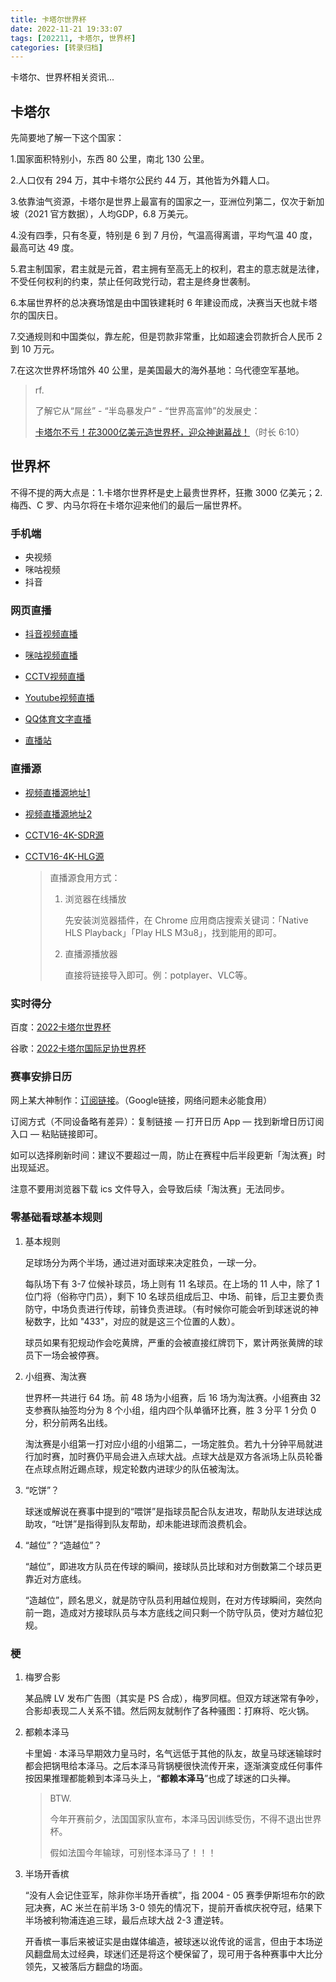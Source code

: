 ```yaml
---
title: 卡塔尔世界杯
date: 2022-11-21 19:33:07
tags: [202211, 卡塔尔, 世界杯]
categories: [转录归档]
---
```


卡塔尔、世界杯相关资讯...

<!-- more -->

## 卡塔尔

先简要地了解一下这个国家：

1.国家面积特别小，东西 80 公里，南北 130 公里。

2.人口仅有 294 万，其中卡塔尔公民约 44 万，其他皆为外籍人口。

3.依靠油气资源，卡塔尔是世界上最富有的国家之一，亚洲位列第二，仅次于新加坡（2021 官方数据），人均GDP，6.8 万美元。

4.没有四季，只有冬夏，特别是 6 到 7 月份，气温高得离谱，平均气温 40 度，最高可达 49 度。

5.君主制国家，君主就是元首，君主拥有至高无上的权利，君主的意志就是法律，不受任何权利的约束，禁止任何政党行动，君主是终身世袭制。

6.本届世界杯的总决赛场馆是由中国铁建耗时 6 年建设而成，决赛当天也就卡塔尔的国庆日。

7.交通规则和中国类似，靠左舵，但是罚款非常重，比如超速会罚款折合人民币 2 到 10 万元。

7.在这次世界杯场馆外 40 公里，是美国最大的海外基地：乌代德空军基地。

> rf.
>
> 了解它从“屌丝” - “半岛暴发户” - “世界高富帅”的发展史：
>
> [卡塔尔不亏！花3000亿美元造世界杯，迎众神谢幕战！](https://finance.sina.com.cn/china/2022-11-20/doc-imqqsmrp6912342.shtml?tg_rhash=c396da0be90594)（时长 6:10）

## 世界杯

不得不提的两大点是：1.卡塔尔世界杯是史上最贵世界杯，狂撒 3000 亿美元；2.梅西、C 罗、内马尔将在卡塔尔迎来他们的最后一届世界杯。

### 手机端

- 央视频
- 咪咕视频
- 抖音

### 网页直播

- [抖音视频直播](https://live.douyin.com/fifaworldcup/7081590255274606628)

- [咪咕视频直播](https://www.miguvideo.com/mgs/website/prd/detail.html?cid=713599117)

- [CCTV视频直播](https://tv.cctv.com/live/cctv5/)

- [Youtube视频直播](https://www.youtube.com/watch?v=jDNRKNNN_r0)

- [QQ体育文字直播](https://kbs.sports.qq.com/#4)

- [直播站](https://www.zhiboz.com/)

### 直播源

- [视频直播源地址1](https://raw.githubusercontent.com/YueChan/IPTV/main/IPTV.m3u)

- [视频直播源地址2](http://117.169.124.149:8080/live/HD-4000k-1080P-cctv16/1.m3u8)

- [CCTV16-4K-SDR源](http://111.20.105.192:6610/000000001000/5000000008000023254/index.m3u8?channel-id=bestzb&Contentid=5000000008000023254&livemode=1&stbId=3)

- [CCTV16-4K-HLG源](http://27.36.62.163:9090/live/4010.m3u8)

  > 直播源食用方式：
  >
  > 1. 浏览器在线播放
  >
  >    先安装浏览器插件，在 Chrome 应用商店搜索关键词：「Native HLS Playback」「Play HLS M3u8」，找到能用的即可。
  >
  > 2. 直播源播放器
  >
  >    直接将链接导入即可。例：potplayer、VLC等。

### 实时得分

百度：[2022卡塔尔世界杯](https://tiyu.baidu.com/match/世界杯/tab/排名/childTab/teamRank/from/baidu_aladdin)   

谷歌：[2022卡塔尔国际足协世界杯](https://www.google.com/search?q=世界杯实时得分&sxsrf=ALiCzsa7RO-IhsXjyQIoYuQqRik46Jfa5Q%3A1668946992447&source=hp&ei=MBx6Y7KiGMmphwP4sJ_wDA&iflsig=AJiK0e8AAAAAY3oqQHadHwTgLalYn1NYcwHyjP8qiRUC&ved=0ahUKEwiy-oWF4Lz7AhXJ1GEKHXjYB84Q4dUDCAk&uact=5&oq=世界杯实时得分&gs_lcp=Cgdnd3Mtd2l6EAMyBwgAEB4QogQyBQgAEKIEMgUIABCiBDIFCAAQogQyBQgAEKIEOgQIIxAnOgUIABCABDoLCC4QgAQQxwEQ0QM6BQguEIAEOgcIABCABBAMUABY9iZg9yloAHAAeACAAacCiAHrH5IBBjAuMTkuNJgBAKABAQ&sclient=gws-wiz#sie=lg;/m/0fp_8fm;2;/m/030q7;mt;fp;1;;;)

### 赛事安排日历

网上某大神制作：[订阅链接](https://calendar.google.com/calendar/ical/6523d8b79644ac76276871d4dbc595b0fae5076dcd166ef87b09817f45a71d3a%40group.calendar.google.com/public/basic.ics)。（Google链接，网络问题未必能食用）

订阅方式（不同设备略有差异）：复制链接 — 打开日历 App — 找到新增日历订阅入口 — 粘贴链接即可。

如可以选择刷新时间：建议不要超过一周，防止在赛程中后半段更新「淘汰赛」时出现延迟。

注意不要用浏览器下载 ics 文件导入，会导致后续「淘汰赛」无法同步。

### 零基础看球基本规则

1. 基本规则

   足球场分为两个半场，通过进对面球来决定胜负，一球一分。

   每队场下有 3-7 位候补球员，场上则有 11 名球员。在上场的 11 人中，除了 1 位门将（俗称守门员），剩下 10 名球员组成后卫、中场、前锋，后卫主要负责防守，中场负责进行传球，前锋负责进球。（有时候你可能会听到球迷说的神秘数字，比如 "433"，对应的就是这三个位置的人数）。

   球员如果有犯规动作会吃黄牌，严重的会被直接红牌罚下，累计两张黄牌的球员下一场会被停赛。

2. 小组赛、淘汰赛

   世界杯一共进行 64 场。前 48 场为小组赛，后 16 场为淘汰赛。小组赛由 32 支参赛队抽签均分为 8 个小组，组内四个队单循环比赛，胜 3 分平 1 分负 0 分，积分前两名出线。

   淘汰赛是小组第一打对应小组的小组第二，一场定胜负。若九十分钟平局就进行加时赛，加时赛仍平局会进入点球大战。点球大战是双方各派场上队员轮番在点球点附近踢点球，规定轮数内进球少的队伍被淘汰。

3. “吃饼”？

   球迷或解说在赛事中提到的“喂饼”是指球员配合队友进攻，帮助队友进球达成助攻，“吐饼”是指得到队友帮助，却未能进球而浪费机会。

4. “越位”？“造越位”？

   “越位”，即进攻方队员在传球的瞬间，接球队员比球和对方倒数第二个球员更靠近对方底线。

   “造越位”，顾名思义，就是防守队员利用越位规则，在对方传球瞬间，突然向前一跑，造成对方接球队员与本方底线之间只剩一个防守队员，使对方越位犯规。

### 梗

1. 梅罗合影

   某品牌 LV 发布广告图（其实是 PS 合成），梅罗同框。但双方球迷常有争吵，合影却表现二人关系不错。然后网友就制作了各种骚图：打麻将、吃火锅。

2. 都赖本泽马

   卡里姆 · 本泽马早期效力皇马时，名气远低于其他的队友，故皇马球迷输球时都会把锅甩给本泽马。之后本泽马背锅梗很快流传开来，逐渐演变成任何事件按因果推理都能赖到本泽马头上，“**都赖本泽马**”也成了球迷的口头禅。

   > BTW.
   >
   > 今年开赛前夕，法国国家队宣布，本泽马因训练受伤，不得不退出世界杯。
   >
   > 假如法国今年输球，可别怪本泽马了！！！

3. 半场开香槟

   “没有人会记住亚军，除非你半场开香槟”，指 2004 - 05 赛季伊斯坦布尔的欧冠决赛，AC 米兰在前半场 3-0 领先的情况下，提前开香槟庆祝夺冠，结果下半场被利物浦连追三球，最后点球大战 2-3 遭逆转。

   开香槟一事后来被证实是由媒体编造，被球迷以讹传讹的谣言，但由于本场逆风翻盘局太过经典，球迷们还是将这个梗保留了，现可用于各种赛事中大比分领先，又被落后方翻盘的场面。

   
